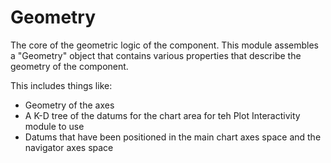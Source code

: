 # Geometry

The core of the geometric logic of the component. This module assembles a "Geometry" object that contains various properties that describe the geometry of the component.

This includes things like:
* Geometry of the axes
* A K-D tree of the datums for the chart area for teh Plot Interactivity module to use
* Datums that have been positioned in the main chart axes space and the navigator axes space